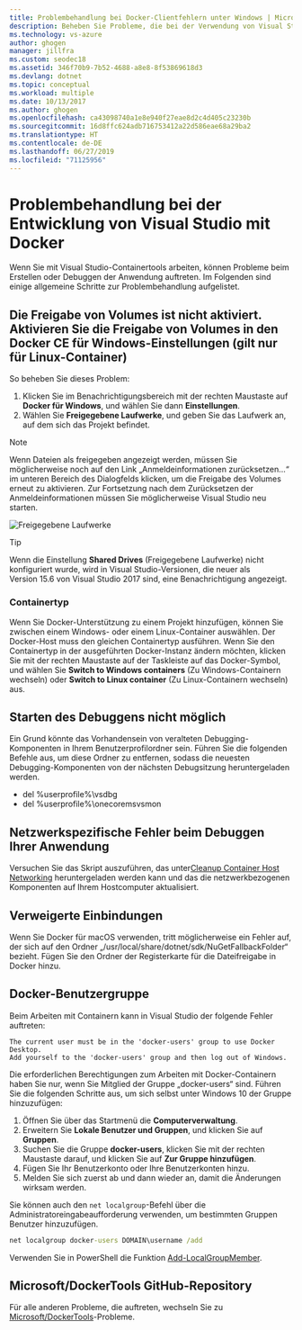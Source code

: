 ```yaml
---
title: Problembehandlung bei Docker-Clientfehlern unter Windows | Microsoft-Dokumentation
description: Beheben Sie Probleme, die bei der Verwendung von Visual Studio unter Windows zum Erstellen und Bereitstellen von Web-Apps in Docker auftreten können.
ms.technology: vs-azure
author: ghogen
manager: jillfra
ms.custom: seodec18
ms.assetid: 346f70b9-7b52-4688-a8e8-8f53869618d3
ms.devlang: dotnet
ms.topic: conceptual
ms.workload: multiple
ms.date: 10/13/2017
ms.author: ghogen
ms.openlocfilehash: ca43098740a1e8e940f27eae8d2c4d405c23230b
ms.sourcegitcommit: 16d8ffc624adb716753412a22d586eae68a29ba2
ms.translationtype: HT
ms.contentlocale: de-DE
ms.lasthandoff: 06/27/2019
ms.locfileid: "71125956"
---
```

# <a name="troubleshoot-visual-studio-development-with-docker"></a>Problembehandlung bei der Entwicklung von Visual Studio mit Docker

Wenn Sie mit Visual Studio-Containertools arbeiten, können Probleme beim Erstellen oder Debuggen der Anwendung auftreten. Im Folgenden sind einige allgemeine Schritte zur Problembehandlung aufgelistet.

## <a name="volume-sharing-is-not-enabled-enable-volume-sharing-in-the-docker-ce-for-windows-settings--linux-containers-only"></a>Die Freigabe von Volumes ist nicht aktiviert. Aktivieren Sie die Freigabe von Volumes in den Docker CE für Windows-Einstellungen (gilt nur für Linux-Container)

So beheben Sie dieses Problem:

1. Klicken Sie im Benachrichtigungsbereich mit der rechten Maustaste auf **Docker für Windows**, und wählen Sie dann **Einstellungen**.
1. Wählen Sie **Freigegebene Laufwerke**, und geben Sie das Laufwerk an, auf dem sich das Projekt befindet.

> [!NOTE]
> Wenn Dateien als freigegeben angezeigt werden, müssen Sie möglicherweise noch auf den Link „Anmeldeinformationen zurücksetzen...“ im unteren Bereich des Dialogfelds klicken, um die Freigabe des Volumes erneut zu aktivieren. Zur Fortsetzung nach dem Zurücksetzen der Anmeldeinformationen müssen Sie möglicherweise Visual Studio neu starten.

![Freigegebene Laufwerke](media/troubleshooting-docker-errors/shareddrives.png)

> [!TIP]
> Wenn die Einstellung **Shared Drives** (Freigegebene Laufwerke) nicht konfiguriert wurde, wird in Visual Studio-Versionen, die neuer als Version 15.6 von Visual Studio 2017 sind, eine Benachrichtigung angezeigt.

### <a name="container-type"></a>Containertyp

Wenn Sie Docker-Unterstützung zu einem Projekt hinzufügen, können Sie zwischen einem Windows- oder einem Linux-Container auswählen. Der Docker-Host muss den gleichen Containertyp ausführen. Wenn Sie den Containertyp in der ausgeführten Docker-Instanz ändern möchten, klicken Sie mit der rechten Maustaste auf der Taskleiste auf das Docker-Symbol, und wählen Sie **Switch to Windows containers** (Zu Windows-Containern wechseln) oder **Switch to Linux container** (Zu Linux-Containern wechseln) aus.

## <a name="unable-to-start-debugging"></a>Starten des Debuggens nicht möglich

Ein Grund könnte das Vorhandensein von veralteten Debugging-Komponenten in Ihrem Benutzerprofilordner sein. Führen Sie die folgenden Befehle aus, um diese Ordner zu entfernen, sodass die neuesten Debugging-Komponenten von der nächsten Debugsitzung heruntergeladen werden.

- del %userprofile%\vsdbg
- del %userprofile%\onecoremsvsmon

## <a name="errors-specific-to-networking-when-debugging-your-application"></a>Netzwerkspezifische Fehler beim Debuggen Ihrer Anwendung

Versuchen Sie das Skript auszuführen, das unter[Cleanup Container Host Networking](https://github.com/MicrosoftDocs/Virtualization-Documentation/tree/master/windows-server-container-tools/CleanupContainerHostNetworking) heruntergeladen werden kann und das die netzwerkbezogenen Komponenten auf Ihrem Hostcomputer aktualisiert.

## <a name="mounts-denied"></a>Verweigerte Einbindungen

Wenn Sie Docker für macOS verwenden, tritt möglicherweise ein Fehler auf, der sich auf den Ordner „/usr/local/share/dotnet/sdk/NuGetFallbackFolder“ bezieht. Fügen Sie den Ordner der Registerkarte für die Dateifreigabe in Docker hinzu.

## <a name="docker-users-group"></a>Docker-Benutzergruppe

Beim Arbeiten mit Containern kann in Visual Studio der folgende Fehler auftreten:

```
The current user must be in the 'docker-users' group to use Docker Desktop. 
Add yourself to the 'docker-users' group and then log out of Windows.
```

Die erforderlichen Berechtigungen zum Arbeiten mit Docker-Containern haben Sie nur, wenn Sie Mitglied der Gruppe „docker-users“ sind.  Führen Sie die folgenden Schritte aus, um sich selbst unter Windows 10 der Gruppe hinzuzufügen:

1. Öffnen Sie über das Startmenü die **Computerverwaltung**.
1. Erweitern Sie **Lokale Benutzer und Gruppen**, und klicken Sie auf **Gruppen**.
1. Suchen Sie die Gruppe **docker-users**, klicken Sie mit der rechten Maustaste darauf, und klicken Sie auf **Zur Gruppe hinzufügen**.
1. Fügen Sie Ihr Benutzerkonto oder Ihre Benutzerkonten hinzu.
1. Melden Sie sich zuerst ab und dann wieder an, damit die Änderungen wirksam werden.

Sie können auch den `net localgroup`-Befehl über die Administratoreingabeaufforderung verwenden, um bestimmten Gruppen Benutzer hinzuzufügen.

```cmd
net localgroup docker-users DOMAIN\username /add
```

Verwenden Sie in PowerShell die Funktion [Add-LocalGroupMember](/powershell/module/microsoft.powershell.localaccounts/add-localgroupmember).

## <a name="microsoftdockertools-github-repo"></a>Microsoft/DockerTools GitHub-Repository

Für alle anderen Probleme, die auftreten, wechseln Sie zu [Microsoft/DockerTools](https://github.com/microsoft/dockertools/issues)-Probleme.